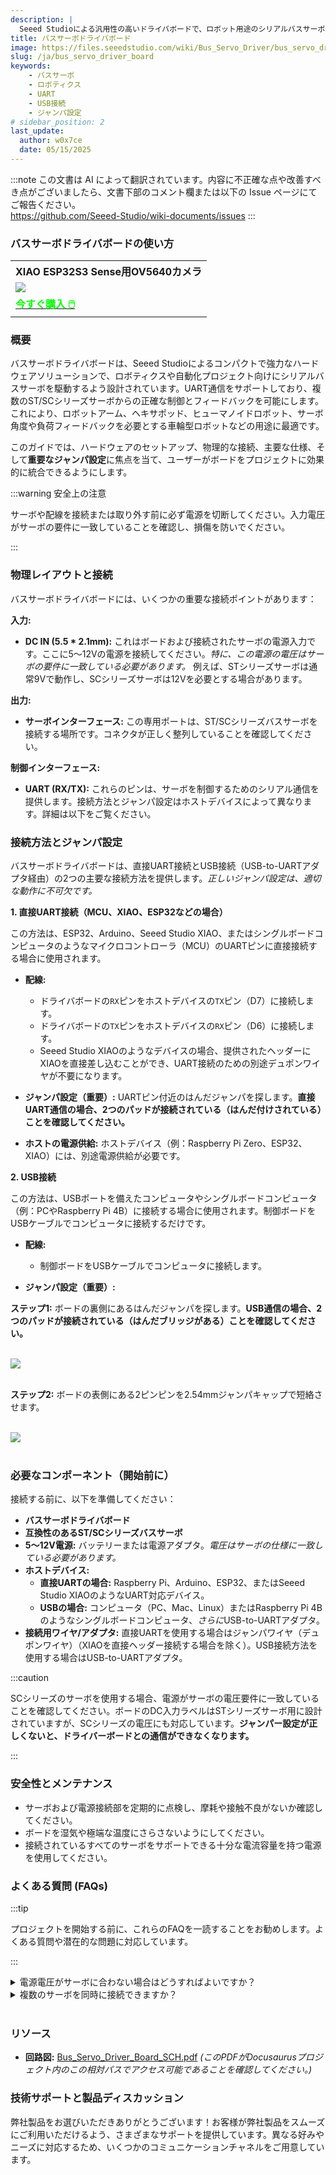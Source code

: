 ```yaml
---
description: |
  Seeed Studioによる汎用性の高いドライバボードで、ロボット用途のシリアルバスサーボを制御するために設計されています。接続方法（USBまたは直接UART）に応じて調整が必要な重要なジャンパ設定を備えています。
title: バスサーボドライバボード
image: https://files.seeedstudio.com/wiki/Bus_Servo_Driver/bus_servo_driver_board_main.webp
slug: /ja/bus_servo_driver_board
keywords:
    - バスサーボ
    - ロボティクス
    - UART
    - USB接続
    - ジャンパ設定
# sidebar_position: 2
last_update:
  author: w0x7ce
  date: 05/15/2025
---
```

:::note
この文書は AI によって翻訳されています。内容に不正確な点や改善すべき点がございましたら、文書下部のコメント欄または以下の Issue ページにてご報告ください。  
https://github.com/Seeed-Studio/wiki-documents/issues
:::

### バスサーボドライバボードの使い方

<div class="table-center">
  <table align="center">
    <tr>
        <th>XIAO ESP32S3 Sense用OV5640カメラ</th>
    </tr>
    <tr>
        <td><div style={{textAlign:'center'}}><img src="https://files.seeedstudio.com/wiki/bus_servo_driver_board/board.jpg" style={{width:250, height:'auto'}}/></div></td>
    </tr>
      <tr>
        <td><div class="get_one_now_container" style={{textAlign: 'center'}}>
          <a class="get_one_now_item" href="https://www.seeedstudio.com/Bus-Servo-Driver-Board-for-XIAO-p-6413.html" target="_blank">
              <strong><span><font color={'FFFFFF'} size={"4"}> 今すぐ購入 🖱️</font></span></strong>
          </a>
      </div></td>
    </tr>
  </table>
</div>


### 概要

バスサーボドライバボードは、Seeed Studioによるコンパクトで強力なハードウェアソリューションで、ロボティクスや自動化プロジェクト向けにシリアルバスサーボを駆動するよう設計されています。UART通信をサポートしており、複数のST/SCシリーズサーボからの正確な制御とフィードバックを可能にします。これにより、ロボットアーム、ヘキサポッド、ヒューマノイドロボット、サーボ角度や負荷フィードバックを必要とする車輪型ロボットなどの用途に最適です。

このガイドでは、ハードウェアのセットアップ、物理的な接続、主要な仕様、そして**重要なジャンパ設定**に焦点を当て、ユーザーがボードをプロジェクトに効果的に統合できるようにします。

:::warning 安全上の注意

サーボや配線を接続または取り外す前に必ず電源を切断してください。入力電圧がサーボの要件に一致していることを確認し、損傷を防いでください。

:::

### 物理レイアウトと接続

バスサーボドライバボードには、いくつかの重要な接続ポイントがあります：

**入力:**

* **DC IN (5.5 * 2.1mm):** これはボードおよび接続されたサーボの電源入力です。ここに5～12Vの電源を接続してください。*特に、この電源の電圧はサーボの要件に一致している必要があります。* 例えば、STシリーズサーボは通常9Vで動作し、SCシリーズサーボは12Vを必要とする場合があります。

**出力:**

* **サーボインターフェース:** この専用ポートは、ST/SCシリーズバスサーボを接続する場所です。コネクタが正しく整列していることを確認してください。

**制御インターフェース:**

* **UART (RX/TX):** これらのピンは、サーボを制御するためのシリアル通信を提供します。接続方法とジャンパ設定はホストデバイスによって異なります。詳細は以下をご覧ください。

### 接続方法とジャンパ設定

バスサーボドライバボードは、直接UART接続とUSB接続（USB-to-UARTアダプタ経由）の2つの主要な接続方法を提供します。*正しいジャンパ設定は、適切な動作に不可欠です。*

**1. 直接UART接続（MCU、XIAO、ESP32などの場合）**

この方法は、ESP32、Arduino、Seeed Studio XIAO、またはシングルボードコンピュータのようなマイクロコントローラ（MCU）のUARTピンに直接接続する場合に使用されます。

* **配線:**
    * ドライバボードの`RX`ピンをホストデバイスの`TX`ピン（D7）に接続します。
    * ドライバボードの`TX`ピンをホストデバイスの`RX`ピン（D6）に接続します。
    * Seeed Studio XIAOのようなデバイスの場合、提供されたヘッダーにXIAOを直接差し込むことができ、UART接続のための別途デュポンワイヤが不要になります。

* **ジャンパ設定（重要）:** UARTピン付近のはんだジャンパを探します。**直接UART通信の場合、2つのパッドが接続されている（はんだ付けされている）ことを確認してください。**

* **ホストの電源供給:** ホストデバイス（例：Raspberry Pi Zero、ESP32、XIAO）には、別途電源供給が必要です。

**2. USB接続**

この方法は、USBポートを備えたコンピュータやシングルボードコンピュータ（例：PCやRaspberry Pi 4B）に接続する場合に使用されます。制御ボードをUSBケーブルでコンピュータに接続するだけです。

* **配線:**
    * 制御ボードをUSBケーブルでコンピュータに接続します。

* **ジャンパ設定（重要）:** 

**ステップ1:** ボードの裏側にあるはんだジャンパを探します。**USB通信の場合、2つのパッドが接続されている（はんだブリッジがある）ことを確認してください。**

<br />
<div style={{ textAlign: 'center' }}>  
    <img   
        src="https://files.seeedstudio.com/wiki/bus_servo_driver_board/change-1.png"   
        style={{   
            width: '400px',   
            height: '400px',   
            borderRadius: '15px',   
            filter: 'drop-shadow(0 4px 15px rgba(0, 0, 0, 0.3))'   
        }}   
    />  
</div>  
<br />

**ステップ2:** ボードの表側にある2ピンピンを2.54mmジャンパキャップで短絡させます。

<br />
<div style={{ textAlign: 'center' }}>  
    <img   
        src="https://files.seeedstudio.com/wiki/bus_servo_driver_board/change-2.png"   
        style={{   
            width: '400px',   
            height: '400px',   
            borderRadius: '15px',   
            filter: 'drop-shadow(0 4px 15px rgba(0, 0, 0, 0.3))'   
        }}   
    />  
</div>  
<br />

### 必要なコンポーネント（開始前に）

接続する前に、以下を準備してください：

* **バスサーボドライバボード**
* **互換性のあるST/SCシリーズバスサーボ**
* **5～12V電源:** バッテリーまたは電源アダプタ。*電圧はサーボの仕様に一致している必要があります。*
* **ホストデバイス:**
    * **直接UARTの場合:** Raspberry Pi、Arduino、ESP32、またはSeeed Studio XIAOのようなUART対応デバイス。
    * **USBの場合:** コンピュータ（PC、Mac、Linux）またはRaspberry Pi 4Bのようなシングルボードコンピュータ、*さらに*USB-to-UARTアダプタ。
* **接続用ワイヤ/アダプタ:** 直接UARTを使用する場合はジャンパワイヤ（デュポンワイヤ）（XIAOを直接ヘッダー接続する場合を除く）。USB接続方法を使用する場合はUSB-to-UARTアダプタ。

:::caution

SCシリーズのサーボを使用する場合、電源がサーボの電圧要件に一致していることを確認してください。ボードのDC入力ラベルはSTシリーズサーボ用に設計されていますが、SCシリーズの電圧にも対応しています。**ジャンパー設定が正しくないと、ドライバーボードとの通信ができなくなります。**

:::

### 安全性とメンテナンス

- サーボおよび電源接続部を定期的に点検し、摩耗や接触不良がないか確認してください。
- ボードを湿気や極端な温度にさらさないようにしてください。
- 接続されているすべてのサーボをサポートできる十分な電流容量を持つ電源を使用してください。

### よくある質問 (FAQs)

:::tip

プロジェクトを開始する前に、これらのFAQを一読することをお勧めします。よくある質問や潜在的な問題に対応しています。

:::

<details>
<summary>電源電圧がサーボに合わない場合はどうすればよいですか？</summary>

ボードやサーボが誤動作したり、損傷を受ける可能性があります。必ず入力電圧をサーボの要件に合わせてください。
</details>

<details>
<summary>複数のサーボを同時に接続できますか？</summary>

はい、複数のサーボをサポートしています。ただし、電源が合計の電流消費量に対応できることを確認してください。

</details> <br/>

### リソース

* **回路図:** [Bus_Servo_Driver_Board_SCH.pdf](https://files.seeedstudio.com/wiki/bus_servo_driver_board/202004237_Servo_Driver_Board_for_Seeed_Studio_XIAO_SCH_PDF_250225.pdf) *(このPDFがDocusaurusプロジェクト内のこの相対パスでアクセス可能であることを確認してください。)*
<!-- * **3Dモデル:** [Bus_Servo_Driver_Board_STEP.stp](Bus_Servo_Driver_Board_STEP.stp) *(このSTEPファイルがDocusaurusプロジェクト内のこの相対パスでアクセス可能であることを確認してください。)* -->

### 技術サポートと製品ディスカッション

弊社製品をお選びいただきありがとうございます！お客様が弊社製品をスムーズにご利用いただけるよう、さまざまなサポートを提供しています。異なる好みやニーズに対応するため、いくつかのコミュニケーションチャネルをご用意しています。

<div class="button_tech_support_container">

<a href="https://forum.seeedstudio.com/" class="button_forum"></a>

<a href="https://www.seeedstudio.com/contacts" class="button_email"></a>

</div>

<div class="button_tech_support_container">

<a href="https://discord.gg/kpY74apCWj" class="button_discord"></a>

<a href="https://github.com/Seeed-Studio/wiki-documents/discussions/69" class="button_discussion"></a>

</div>